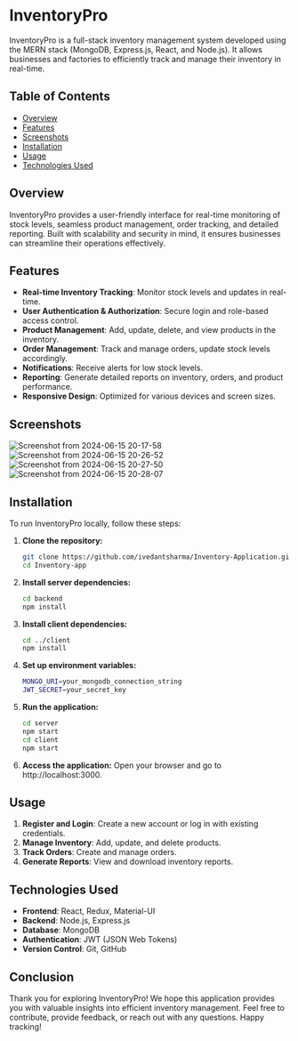 # InventoryPro

InventoryPro is a full-stack inventory management system developed using the MERN stack (MongoDB, Express.js, React, and Node.js). It allows businesses and factories to efficiently track and manage their inventory in real-time.

## Table of Contents

- [Overview](#overview)
- [Features](#features)
- [Screenshots](#Screenshots)
- [Installation](#installation)
- [Usage](#usage)
- [Technologies Used](#technologies-used)

## Overview

InventoryPro provides a user-friendly interface for real-time monitoring of stock levels, seamless product management, order tracking, and detailed reporting. Built with scalability and security in mind, it ensures businesses can streamline their operations effectively.

## Features

- **Real-time Inventory Tracking**: Monitor stock levels and updates in real-time.
- **User Authentication & Authorization**: Secure login and role-based access control.
- **Product Management**: Add, update, delete, and view products in the inventory.
- **Order Management**: Track and manage orders, update stock levels accordingly.
- **Notifications**: Receive alerts for low stock levels.
- **Reporting**: Generate detailed reports on inventory, orders, and product performance.
- **Responsive Design**: Optimized for various devices and screen sizes.

## Screenshots

![Screenshot from 2024-06-15 20-17-58](https://github.com/ivedantsharma/Inventory-Application/assets/153631137/7be80ae8-8848-4f85-b5b7-e93795102606)
![Screenshot from 2024-06-15 20-26-52](https://github.com/ivedantsharma/Inventory-Application/assets/153631137/46da72f0-b1ab-4037-97d4-3102731bf1ea)
![Screenshot from 2024-06-15 20-27-50](https://github.com/ivedantsharma/Inventory-Application/assets/153631137/4fc1c5d2-9336-45e1-9f65-39c1960bb9c5)
![Screenshot from 2024-06-15 20-28-07](https://github.com/ivedantsharma/Inventory-Application/assets/153631137/e7186eac-d1ab-4446-bb6f-886a0e1656b3)


## Installation

To run InventoryPro locally, follow these steps:

1. **Clone the repository:**
   ```bash
   git clone https://github.com/ivedantsharma/Inventory-Application.git
   cd Inventory-app
2. **Install server dependencies:**
   ```bash
   cd backend
   npm install
3. **Install client dependencies:**
   ```bash
   cd ../client
   npm install
4. **Set up environment variables:**
   ```bash
   MONGO_URI=your_mongodb_connection_string
   JWT_SECRET=your_secret_key
5. **Run the application:**
   ```bash
   cd server
   npm start
   cd client
   npm start
6. **Access the application:**
   Open your browser and go to http://localhost:3000.

## Usage

1. **Register and Login**: Create a new account or log in with existing credentials.
2. **Manage Inventory**: Add, update, and delete products.
3. **Track Orders**: Create and manage orders.
4. **Generate Reports**: View and download inventory reports.

## Technologies Used

- **Frontend**: React, Redux, Material-UI
- **Backend**: Node.js, Express.js
- **Database**: MongoDB
- **Authentication**: JWT (JSON Web Tokens)
- **Version Control**: Git, GitHub

## Conclusion

Thank you for exploring InventoryPro! We hope this application provides you with valuable insights into efficient inventory management. Feel free to contribute, provide feedback, or reach out with any questions. Happy tracking!
